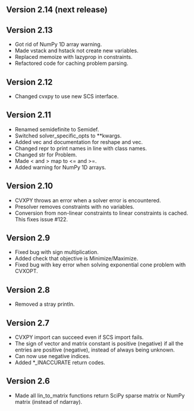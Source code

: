 Version 2.14 (next release)
---------------------------


Version 2.13
------------
* Got rid of NumPy 1D array warning.
* Made vstack and hstack not create new variables.
* Replaced memoize with lazyprop in constraints.
* Refactored code for caching problem parsing.

Version 2.12
------------
* Changed cvxpy to use new SCS interface.

Version 2.11
------------
* Renamed semidefinite to Semidef.
* Switched solver_specific_opts to **kwargs.
* Added vec and documentation for reshape and vec.
* Changed repr to print names in line with class names.
* Changed str for Problem.
* Made < and > map to <= and >=.
* Added warning for NumPy 1D arrays.

Version 2.10
------------
* CVXPY throws an error when a solver error is encountered.
* Presolver removes constraints with no variables.
* Conversion from non-linear constraints to linear constraints is cached. This fixes issue #122.

Version 2.9
-----------
* Fixed bug with sign multiplication.
* Added check that objective is Minimize/Maximize.
* Fixed bug with key error when solving exponential cone problem with CVXOPT.

Version 2.8
------------
* Removed a stray println.

Version 2.7
------------------------------
* CVXPY import can succeed even if SCS import fails.
* The sign of vector and matrix constant is positive (negative) if all the entries are positive (negative), instead of always being unknown.
* Can now use negative indices.
* Added *_INACCURATE return codes.

Version 2.6
-----------
* Made all lin_to_matrix functions return SciPy sparse matrix or NumPy matrix (instead of ndarray).